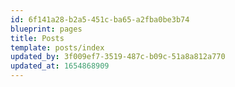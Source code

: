 ```yaml
---
id: 6f141a28-b2a5-451c-ba65-a2fba0be3b74
blueprint: pages
title: Posts
template: posts/index
updated_by: 3f009ef7-3519-487c-b09c-51a8a812a770
updated_at: 1654868909
---
```

